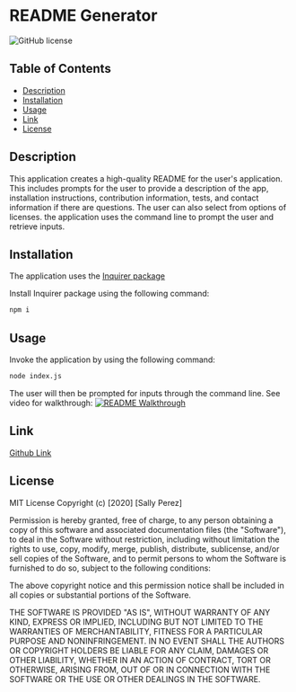 # README Generator
![GitHub license](https://img.shields.io/badge/license-Unlicense-blue.svg)

## Table of Contents
* [Description](#description)
* [Installation](#installation)
* [Usage](#usage)
* [Link](#link)
* [License](#license)

## Description
This application creates a high-quality README for the user's application. This includes prompts for the user to provide a description of the app, installation instructions, contribution information, tests, and contact information if there are questions. The user can also select from options of licenses. the application uses the command line to prompt the user and retrieve inputs.

## Installation
The application uses the [Inquirer package](https://www.npmjs.com/package/inquirer)

Install Inquirer package using the following command:
```bash
npm i
```

## Usage
Invoke the application by using the following command:
```bash
node index.js
```
The user will then be prompted for inputs through the command line. See video for walkthrough:
[![README Walkthrough](./assets/README_Generator_Walkthrough.gif)](https://drive.google.com/file/d/171IC3DSebE4sw0wJTJ3NFnrrcKF-ey3-/view)

## Link
[Github Link](https://github.com/SeattleSal/readme_generator)

## License
MIT License
Copyright (c) [2020] [Sally Perez]

Permission is hereby granted, free of charge, to any person obtaining a copy of this software and associated documentation files (the "Software"), to deal in the Software without restriction, including without limitation the rights to use, copy, modify, merge, publish, distribute, sublicense, and/or sell copies of the Software, and to permit persons to whom the Software is furnished to do so, subject to the following conditions:

The above copyright notice and this permission notice shall be included in all copies or substantial portions of the Software.

THE SOFTWARE IS PROVIDED "AS IS", WITHOUT WARRANTY OF ANY KIND, EXPRESS OR IMPLIED, INCLUDING BUT NOT LIMITED TO THE WARRANTIES OF MERCHANTABILITY, FITNESS FOR A PARTICULAR PURPOSE AND NONINFRINGEMENT. IN NO EVENT SHALL THE AUTHORS OR COPYRIGHT HOLDERS BE LIABLE FOR ANY CLAIM, DAMAGES OR OTHER LIABILITY, WHETHER IN AN ACTION OF CONTRACT, TORT OR OTHERWISE, ARISING FROM, OUT OF OR IN CONNECTION WITH THE SOFTWARE OR THE USE OR OTHER DEALINGS IN THE SOFTWARE.
        
